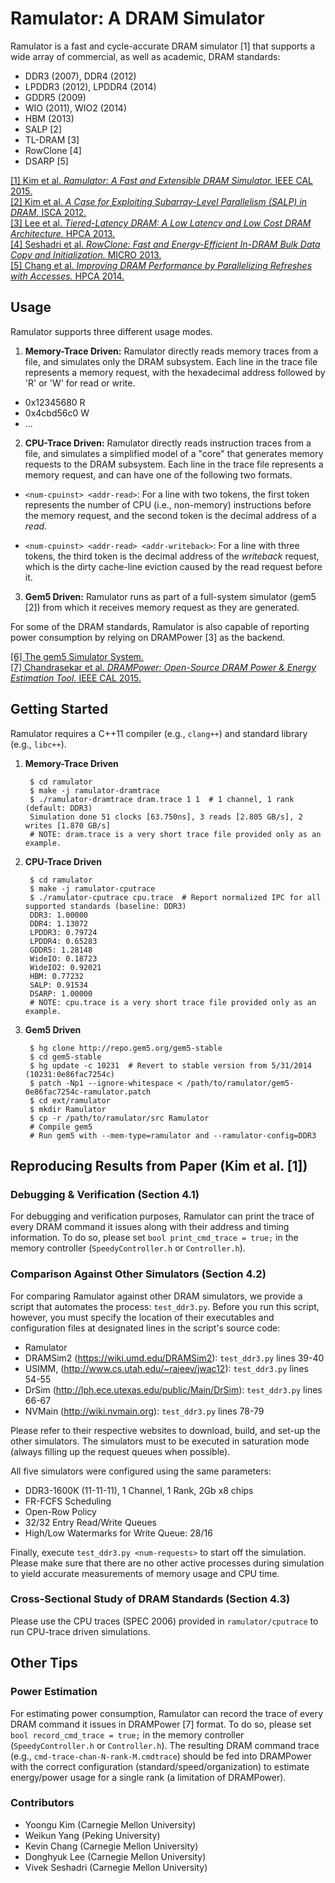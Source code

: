 # Ramulator: A DRAM Simulator

Ramulator is a fast and cycle-accurate DRAM simulator \[1\] that
supports a wide array of commercial, as well as academic, DRAM
standards:

- DDR3 (2007), DDR4 (2012)
- LPDDR3 (2012), LPDDR4 (2014)
- GDDR5 (2009)
- WIO (2011), WIO2 (2014)
- HBM (2013)
- SALP \[2\]
- TL-DRAM \[3\]
- RowClone \[4\]
- DSARP \[5\]

[\[1\] Kim et al. *Ramulator: A Fast and Extensible DRAM Simulator.* IEEE CAL 2015.](http://dx.doi.org/10.1109/LCA.2015.2414456) <br>
[\[2\] Kim et al. *A Case for Exploiting Subarray-Level Parallelism (SALP) in DRAM.* ISCA 2012.](http://dx.doi.org/10.1109/ISCA.2012.6237032) <br>
[\[3\] Lee et al. *Tiered-Latency DRAM: A Low Latency and Low Cost DRAM Architecture.* HPCA 2013.](http://dx.doi.org/10.1109/HPCA.2013.6522354) <br>
[\[4\] Seshadri et al. *RowClone: Fast and Energy-Efficient In-DRAM Bulk Data Copy and Initialization.* MICRO 2013.](http://dx.doi.org/10.1145/2540708.2540725) <br>
[\[5\] Chang et al. *Improving DRAM Performance by Parallelizing Refreshes with Accesses.* HPCA 2014.](http://dx.doi.org/10.1109/HPCA.2014.6835946)


## Usage

Ramulator supports three different usage modes.

1. **Memory-Trace Driven:** Ramulator directly reads memory traces from a
  file, and simulates only the DRAM subsystem. Each line in the trace file represents a memory request, with the hexadecimal address followed by 'R' or 'W' for read or write.

  - 0x12345680 R
  - 0x4cbd56c0 W
  - ...


2. **CPU-Trace Driven:** Ramulator directly reads instruction traces from a file, and simulates a simplified model of a "core" that generates memory requests to the DRAM subsystem. Each line in the trace file represents a memory request, and can have one of the following two formats.

  - `<num-cpuinst> <addr-read>`: For a line with two tokens, the first token represents the number of CPU (i.e., non-memory) instructions before the memory request, and the second token is the decimal address of a *read*. 

  - `<num-cpuinst> <addr-read> <addr-writeback>`: For a line with three tokens, the third token is the decimal address of the 
        *writeback* request, which is the dirty cache-line eviction caused by the read request before it.

3. **Gem5 Driven:** Ramulator runs as part of a full-system simulator (gem5 \[2\]) from which it receives memory request as they are generated.

For some of the DRAM standards, Ramulator is also capable of reporting
power consumption by relying on DRAMPower \[3\] as the backend. 

[\[6\] The gem5 Simulator System.](http://www.gem5.org) <br>
[\[7\] Chandrasekar et al. *DRAMPower: Open-Source DRAM Power & Energy Estimation Tool.* IEEE CAL 2015.](http://www.drampower.info)


## Getting Started

Ramulator requires a C++11 compiler (e.g., `clang++`) and standard
library (e.g., `libc++`).

1. **Memory-Trace Driven**

        $ cd ramulator
        $ make -j ramulator-dramtrace
        $ ./ramulator-dramtrace dram.trace 1 1  # 1 channel, 1 rank (default: DDR3)
        Simulation done 51 clocks [63.750ns], 3 reads [2.805 GB/s], 2 writes [1.870 GB/s]
        # NOTE: dram.trace is a very short trace file provided only as an example.

2. **CPU-Trace Driven**

        $ cd ramulator
        $ make -j ramulator-cputrace
        $ ./ramulator-cputrace cpu.trace  # Report normalized IPC for all supported standards (baseline: DDR3)
        DDR3: 1.00000
        DDR4: 1.13072
        LPDDR3: 0.79724
        LPDDR4: 0.65283
        GDDR5: 1.28148
        WideIO: 0.18723
        WideIO2: 0.92021
        HBM: 0.77232
        SALP: 0.91534
        DSARP: 1.00000
        # NOTE: cpu.trace is a very short trace file provided only as an example.

3. **Gem5 Driven**

        $ hg clone http://repo.gem5.org/gem5-stable
        $ cd gem5-stable
        $ hg update -c 10231  # Revert to stable version from 5/31/2014 (10231:0e86fac7254c)
        $ patch -Np1 --ignore-whitespace < /path/to/ramulator/gem5-0e86fac7254c-ramulator.patch
        $ cd ext/ramulator
        $ mkdir Ramulator
        $ cp -r /path/to/ramulator/src Ramulator
        # Compile gem5
        # Run gem5 with --mem-type=ramulator and --ramulator-config=DDR3


## Reproducing Results from Paper (Kim et al. \[1\])


### Debugging & Verification (Section 4.1)

For debugging and verification purposes, Ramulator can print the trace of every DRAM command it issues along with their address and timing information. To do so, please set `bool print_cmd_trace = true;` in the memory controller (`SpeedyController.h` or `Controller.h`).


### Comparison Against Other Simulators (Section 4.2)

For comparing Ramulator against other DRAM simulators, we provide a script that automates the process: `test_ddr3.py`. Before you run this script, however, you must specify the location of their executables and configuration files at designated lines in the script's source code: 

* Ramulator
* DRAMSim2 (https://wiki.umd.edu/DRAMSim2): `test_ddr3.py` lines 39-40
* USIMM, (http://www.cs.utah.edu/~rajeev/jwac12): `test_ddr3.py` lines 54-55
* DrSim (http://lph.ece.utexas.edu/public/Main/DrSim): `test_ddr3.py` lines 66-67
* NVMain (http://wiki.nvmain.org): `test_ddr3.py`  lines 78-79

Please refer to their respective websites to download, build, and set-up 
the other simulators. The simulators must to be executed in saturation mode (always filling up the
request queues when possible).

All five simulators were configured using the same parameters:

* DDR3-1600K (11-11-11), 1 Channel, 1 Rank, 2Gb x8 chips
* FR-FCFS Scheduling
* Open-Row Policy
* 32/32 Entry Read/Write Queues
* High/Low Watermarks for Write Queue: 28/16

Finally, execute `test_ddr3.py <num-requests>` to start off the simulation. Please make sure that there are no other active processes during simulation to yield accurate measurements of memory usage and CPU time.


### Cross-Sectional Study of DRAM Standards (Section 4.3)

Please use the CPU traces (SPEC 2006) provided in `ramulator/cputrace` to run CPU-trace driven simulations.

## Other Tips

### Power Estimation

For estimating power consumption, Ramulator can record the trace of every DRAM command it issues in 
DRAMPower \[7\] format. To do so, please set `bool record_cmd_trace = true;` in the memory controller (`SpeedyController.h` or `Controller.h`). The resulting DRAM command trace (e.g., `cmd-trace-chan-N-rank-M.cmdtrace`) should be fed into DRAMPower with the correct configuration (standard/speed/organization) to estimate energy/power usage for a single rank (a limitation of DRAMPower).


### Contributors

- Yoongu Kim (Carnegie Mellon University)
- Weikun Yang (Peking University)
- Kevin Chang (Carnegie Mellon University)
- Donghyuk Lee (Carnegie Mellon University)
- Vivek Seshadri (Carnegie Mellon University)
